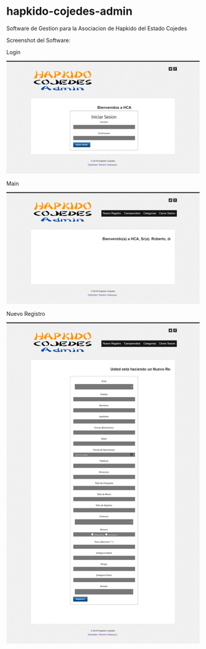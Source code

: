 # hapkido-cojedes-admin
Software de Gestion para la Asociacion de Hapkido del Estado Cojedes


Screenshot del Software:

Login

![Alt text](/screenshot/login.png?raw=true "Login")


Main

![Alt text](/screenshot/main.png?raw=true "Main")


Nuevo Registro

![Alt text](/screenshot/new_register.png?raw=true "Nuevo Registro")